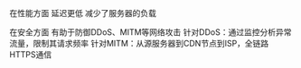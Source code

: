 
在性能方面
延迟更低
减少了服务器的负载

在安全方面
有助于防御DDoS、MITM等网络攻击
针对DDoS：通过监控分析异常流量，限制其请求频率
针对MITM：从源服务器到CDN节点到ISP，全链路HTTPS通信